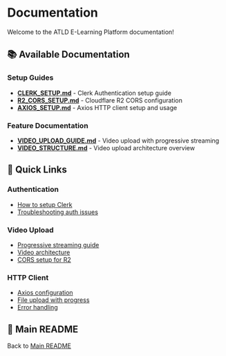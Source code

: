 # Documentation

Welcome to the ATLD E-Learning Platform documentation!

## 📚 Available Documentation

### Setup Guides

- **[CLERK_SETUP.md](./CLERK_SETUP.md)** - Clerk Authentication setup guide
- **[R2_CORS_SETUP.md](./R2_CORS_SETUP.md)** - Cloudflare R2 CORS configuration
- **[AXIOS_SETUP.md](./AXIOS_SETUP.md)** - Axios HTTP client setup and usage

### Feature Documentation

- **[VIDEO_UPLOAD_GUIDE.md](./VIDEO_UPLOAD_GUIDE.md)** - Video upload with progressive streaming
- **[VIDEO_STRUCTURE.md](./VIDEO_STRUCTURE.md)** - Video upload architecture overview

## 🚀 Quick Links

### Authentication

- [How to setup Clerk](./CLERK_SETUP.md)
- [Troubleshooting auth issues](./CLERK_SETUP.md#troubleshooting)

### Video Upload

- [Progressive streaming guide](./VIDEO_UPLOAD_GUIDE.md)
- [Video architecture](./VIDEO_STRUCTURE.md)
- [CORS setup for R2](./R2_CORS_SETUP.md)

### HTTP Client

- [Axios configuration](./AXIOS_SETUP.md)
- [File upload with progress](./AXIOS_SETUP.md#file-upload-with-progress)
- [Error handling](./AXIOS_SETUP.md#error-handling)

## 📖 Main README

Back to [Main README](../README.md)
